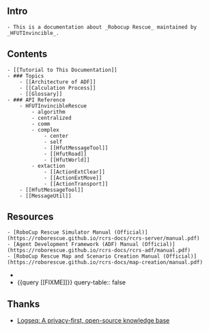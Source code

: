 ## Intro
	- This is a documentation about _Robocup Rescue_ maintained by _HFUTInvincible_.
## Contents
	- [[Tutorial to This Documentation]]
	- ### Topics
		- [[Architecture of ADF]]
		- [[Calculation Process]]
		- [[Glossary]]
	- ### API Reference
		- HFUTInvincibleRescue
			- algorithm
			- centralized
			- comm
			- complex
				- center
				- self
				- [[HfutMessageTool]]
				- [[HfutRoad]]
				- [[HfutWorld]]
			- extaction
				- [[ActionExtClear]]
				- [[ActionExtMove]]
				- [[ActionTransport]]
		- [[HfutMessageTool]]
		- [[MessageUtil]]
## Resources
	- [RoboCup Rescue Simulator Manual (Official)](https://roborescue.github.io/rcrs-docs/rcrs-server/manual.pdf)
	- [Agent Development Framework (ADF) Manual (Official)](https://roborescue.github.io/rcrs-docs/rcrs-adf/manual.pdf)
	- [RoboCup Rescue Map and Scenario Creation Manual (Official)](https://roborescue.github.io/rcrs-docs/map-creation/manual.pdf)
-
- {{query [[FIXME]]}}
  query-table:: false
## Thanks
- [Logseq: A privacy-first, open-source knowledge base](https://github.com/logseq/logseq)